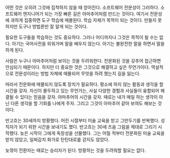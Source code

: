 어떤 것은 오히려 그것에 집착하지 않을 때 얻어진다. 소프트웨어 전문성이 그러하다. 소프트웨어 엔지니어가 되는 가장 빠른 길은 아마추어처럼 만드는 것이다. 여기서 전문성에 과하게 집중하면 도구 학습에 매몰된다. 학습 자체가 목적이 되는 것이다. 만들지 못하지만 도구나 방법론만 잘 알게 되는 것이다.

필요한 도구들을 학습하는 것도 중요하다. 그러나 어디까지나 그것은 목적이 될 수는 없다. 아기는 국어사전을 외워가며 말을 배우지 않는다. 아기는 불완전한 말을 하면서 말을 하게 된다.

사람은 누구나 아마추어처럼 보이는 것을 두려워한다. 전문화된 것을 갖추어 접근하면 안심되기 때문이다. 하지만 더 중요한 것은 그것으로 해결하고 싶은 무언가이다. 역설적으로 전문성이라는 방법 자체에 매몰되어 무엇을 하려 했는지 길을 잃는다.

따라서 전문화에 매몰되지 않도록 장치가 필요하다. 평소에 하지 않는 활동과 생각을 할 시간을 갖자. 자신이 몰두하고 있는 무언가는, 사실 다양한 경험과 사실들이 융합되어 해결될 수 있다는 믿음을 갖자. 아마추어의 시간을 갖자. 때로는 내가 매일 하는 생각이 아닌 다른 생각을 할 기회를 나에게 주자. 그리고 그것이 아마추어 같아 보여도 해보는 것이다.

반고흐는 30세까지 방황했다. 어린 시절부터 미술 교육을 받고 그만두기를 반복했다. 성직자가 되기 위한 시간을 보내기도 했다. 반고흐는 30세 즈음 그림을 제대로 그리기 시작했다. 늦은 시작이 그에게 독창성을 선물했다. 그는 어릴 적부터 전문화된 미술 교육을 받지 않았고, 일찌감치 화가로 탄탄대로를 걷지도 않았다.

늦깎이 전환자는 때로는 승리자가 된다. 방황하는 것을 두려워할 필요는 없다.